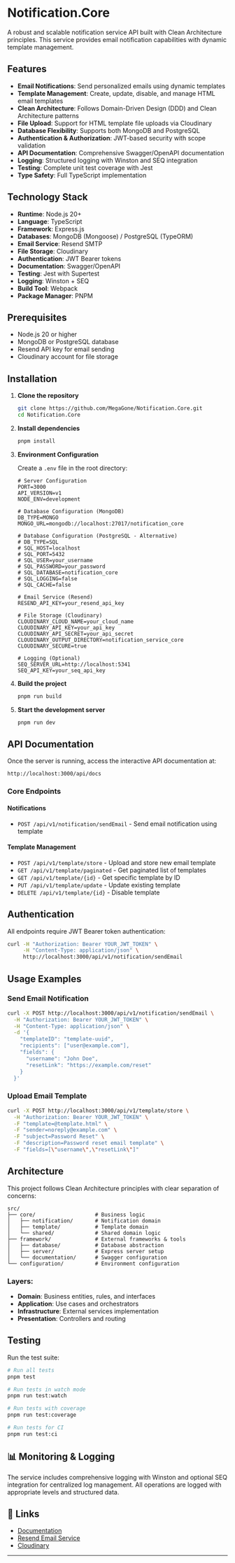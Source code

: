 # Notification.Core

A robust and scalable notification service API built with Clean Architecture principles. This service provides email notification capabilities with dynamic template management.

## Features

- **Email Notifications**: Send personalized emails using dynamic templates
- **Template Management**: Create, update, disable, and manage HTML email templates
- **Clean Architecture**: Follows Domain-Driven Design (DDD) and Clean Architecture patterns
- **File Upload**: Support for HTML template file uploads via Cloudinary
- **Database Flexibility**: Supports both MongoDB and PostgreSQL
- **Authentication & Authorization**: JWT-based security with scope validation
- **API Documentation**: Comprehensive Swagger/OpenAPI documentation
- **Logging**: Structured logging with Winston and SEQ integration
- **Testing**: Complete unit test coverage with Jest
- **Type Safety**: Full TypeScript implementation

## Technology Stack

- **Runtime**: Node.js 20+
- **Language**: TypeScript
- **Framework**: Express.js
- **Databases**: MongoDB (Mongoose) / PostgreSQL (TypeORM)
- **Email Service**: Resend SMTP
- **File Storage**: Cloudinary
- **Authentication**: JWT Bearer tokens
- **Documentation**: Swagger/OpenAPI
- **Testing**: Jest with Supertest
- **Logging**: Winston + SEQ
- **Build Tool**: Webpack
- **Package Manager**: PNPM

## Prerequisites

- Node.js 20 or higher
- MongoDB or PostgreSQL database
- Resend API key for email sending
- Cloudinary account for file storage

## Installation

1. **Clone the repository**

   ```bash
   git clone https://github.com/MegaGone/Notification.Core.git
   cd Notification.Core
   ```

2. **Install dependencies**

   ```bash
   pnpm install
   ```

3. **Environment Configuration**

   Create a `.env` file in the root directory:

   ```env
   # Server Configuration
   PORT=3000
   API_VERSION=v1
   NODE_ENV=development

   # Database Configuration (MongoDB)
   DB_TYPE=MONGO
   MONGO_URL=mongodb://localhost:27017/notification_core

   # Database Configuration (PostgreSQL - Alternative)
   # DB_TYPE=SQL
   # SQL_HOST=localhost
   # SQL_PORT=5432
   # SQL_USER=your_username
   # SQL_PASSWORD=your_password
   # SQL_DATABASE=notification_core
   # SQL_LOGGING=false
   # SQL_CACHE=false

   # Email Service (Resend)
   RESEND_API_KEY=your_resend_api_key

   # File Storage (Cloudinary)
   CLOUDINARY_CLOUD_NAME=your_cloud_name
   CLOUDINARY_API_KEY=your_api_key
   CLOUDINARY_API_SECRET=your_api_secret
   CLOUDINARY_OUTPUT_DIRECTORY=notification_service_core
   CLOUDINARY_SECURE=true

   # Logging (Optional)
   SEQ_SERVER_URL=http://localhost:5341
   SEQ_API_KEY=your_seq_api_key
   ```

4. **Build the project**

   ```bash
   pnpm run build
   ```

5. **Start the development server**
   ```bash
   pnpm run dev
   ```

## API Documentation

Once the server is running, access the interactive API documentation at:

```
http://localhost:3000/api/docs
```

### Core Endpoints

#### Notifications

- `POST /api/v1/notification/sendEmail` - Send email notification using template

#### Template Management

- `POST /api/v1/template/store` - Upload and store new email template
- `GET /api/v1/template/paginated` - Get paginated list of templates
- `GET /api/v1/template/{id}` - Get specific template by ID
- `PUT /api/v1/template/update` - Update existing template
- `DELETE /api/v1/template/{id}` - Disable template

## Authentication

All endpoints require JWT Bearer token authentication:

```bash
curl -H "Authorization: Bearer YOUR_JWT_TOKEN" \
     -H "Content-Type: application/json" \
     http://localhost:3000/api/v1/notification/sendEmail
```

## Usage Examples

### Send Email Notification

```bash
curl -X POST http://localhost:3000/api/v1/notification/sendEmail \
  -H "Authorization: Bearer YOUR_JWT_TOKEN" \
  -H "Content-Type: application/json" \
  -d '{
    "templateID": "template-uuid",
    "recipients": ["user@example.com"],
    "fields": {
      "username": "John Doe",
      "resetLink": "https://example.com/reset"
    }
  }'
```

### Upload Email Template

```bash
curl -X POST http://localhost:3000/api/v1/template/store \
  -H "Authorization: Bearer YOUR_JWT_TOKEN" \
  -F "template=@template.html" \
  -F "sender=noreply@example.com" \
  -F "subject=Password Reset" \
  -F "description=Password reset email template" \
  -F "fields=[\"username\",\"resetLink\"]"
```

## Architecture

This project follows Clean Architecture principles with clear separation of concerns:

```
src/
├── core/                   # Business logic
│   ├── notification/       # Notification domain
│   ├── template/           # Template domain
│   └── shared/             # Shared domain logic
├── framework/              # External frameworks & tools
│   ├── database/           # Database abstraction
│   ├── server/             # Express server setup
│   └── documentation/      # Swagger configuration
└── configuration/          # Environment configuration
```

### Layers:

- **Domain**: Business entities, rules, and interfaces
- **Application**: Use cases and orchestrators
- **Infrastructure**: External services implementation
- **Presentation**: Controllers and routing

## Testing

Run the test suite:

```bash
# Run all tests
pnpm test

# Run tests in watch mode
pnpm run test:watch

# Run tests with coverage
pnpm run test:coverage

# Run tests for CI
pnpm run test:ci
```

## 📊 Monitoring & Logging

The service includes comprehensive logging with Winston and optional SEQ integration for centralized log management. All operations are logged with appropriate levels and structured data.

## 🔗 Links

- [Documentation](http://localhost:3000/api/v1/docs)
- [Resend Email Service](https://resend.com/)
- [Cloudinary](https://cloudinary.com/)

---
